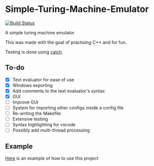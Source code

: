 # Simple-Turing-Machine-Emulator
[![Build Status](https://travis-ci.com/RuiDGPires/Simple-Turing-Machine-Emulator.svg?branch=main)](https://travis-ci.com/RuiDGPires/Simple-Turing-Machine-Emulator)


A simple turing machine emulator

This was made with the goal of practising C++ and for fun.

Testing is done using [catch](https://github.com/catchorg/Catch2).

## To-do 
- [x] Text evaluator for ease of use
- [x] Windows exporting
- [x] Add comments to the text evaluator's syntax
- [x] GUI
- [ ] Improve GUI
- [ ] System for importing other configs inside a config file
- [ ] Re-writing the Makefile
- [ ] Extensive testing
- [ ] Syntax highlighting for vscode
- [ ] Possibly add multi-thread processing

## Example
[Here](Example.md) is an example of how to use this project
